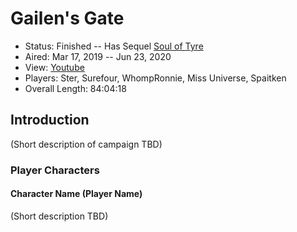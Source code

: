 # Gailen's Gate

* Status: Finished -- Has Sequel [Soul of Tyre](../22%20-%20Soul%20of%20Tyre)
* Aired: Mar 17, 2019 -- Jun 23, 2020
* View: [Youtube](https://www.youtube.com/watch?v=jXurXDzBkVU&list=PLfASEnzB7i1azeO6NHrY04DyaFTWCrgsS)
* Players: Ster, Surefour, WhompRonnie, Miss Universe, Spaitken
* Overall Length: 84:04:18

## Introduction

(Short description of campaign TBD)

### Player Characters

#### Character Name (Player Name)

(Short description TBD)
